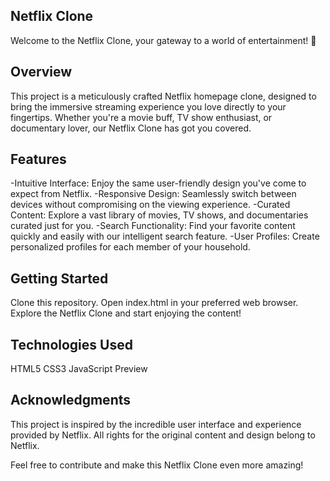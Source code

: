 ## Netflix Clone
Welcome to the Netflix Clone, your gateway to a world of entertainment! 🍿

## Overview
This project is a meticulously crafted Netflix homepage clone, designed to bring the immersive streaming experience you love directly to your fingertips. Whether you're a movie buff, TV show enthusiast, or documentary lover, our Netflix Clone has got you covered.

## Features
-Intuitive Interface: Enjoy the same user-friendly design you've come to expect from Netflix.
-Responsive Design: Seamlessly switch between devices without compromising on the viewing experience.
-Curated Content: Explore a vast library of movies, TV shows, and documentaries curated just for you.
-Search Functionality: Find your favorite content quickly and easily with our intelligent search feature.
-User Profiles: Create personalized profiles for each member of your household.
## Getting Started
Clone this repository.
Open index.html in your preferred web browser.
Explore the Netflix Clone and start enjoying the content!
## Technologies Used
HTML5
CSS3
JavaScript
Preview


## Acknowledgments
This project is inspired by the incredible user interface and experience provided by Netflix. All rights for the original content and design belong to Netflix.

Feel free to contribute and make this Netflix Clone even more amazing! 
